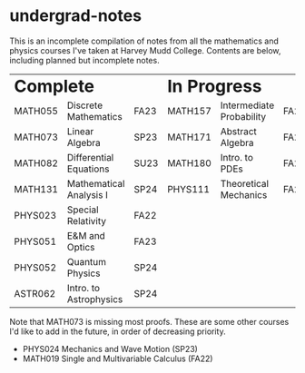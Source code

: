 # undergrad-notes

This is an incomplete compilation of notes from all the mathematics and physics courses I've taken at Harvey Mudd College.
Contents are below, including planned but incomplete notes.

<table>
 <tr>
    <td colspan = "3"><b style="font-size:30px">Complete</b></td>
    <td colspan = "3"><b style="font-size:30px">In Progress</b></td>
 </tr>
 <tr>
    <td>MATH055</td>
    <td>Discrete Mathematics</td>
    <td>FA23</td>
    <td>MATH157</td>
    <td>Intermediate Probability</td>
    <td>FA24</td>
 </tr>
 <tr>
    <td>MATH073</td>
    <td>Linear Algebra</td>
    <td>SP23</td>
    <td>MATH171</td>
    <td>Abstract Algebra</td>
    <td>FA24</td>
 </tr>
 <tr>
    <td>MATH082</td>
    <td>Differential Equations</td>
    <td>SU23</td>
    <td>MATH180</td>
    <td>Intro. to PDEs</td>
    <td>FA24</td>
 </tr>
 <tr>
    <td>MATH131</td>
    <td>Mathematical Analysis I</td>
    <td>SP24</td>
    <td>PHYS111</td>
    <td>Theoretical Mechanics</td>
    <td>FA24</td>
 </tr>
 <tr>
    <td>PHYS023</td>
    <td>Special Relativity</td>
    <td>FA22</td>
    <td></td>
    <td></td>
    <td></td>
 </tr>
 <tr>
    <td>PHYS051</td>
    <td>E&M and Optics</td>
    <td>FA23</td>
    <td></td>
    <td></td>
    <td></td>
 </tr>
 <tr>
    <td>PHYS052</td>
    <td>Quantum Physics</td>
    <td>SP24</td>
    <td></td>
    <td></td>
    <td></td>
 </tr>
 <tr>
    <td>ASTR062</td>
    <td>Intro. to Astrophysics</td>
    <td>SP24</td>
    <td></td>
    <td></td>
    <td></td>
 </tr>
</table>

Note that MATH073 is missing most proofs.
These are some other courses I'd like to add in the future, in order of decreasing priority.
* PHYS024 Mechanics and Wave Motion (SP23)
* MATH019 Single and Multivariable Calculus (FA22)

